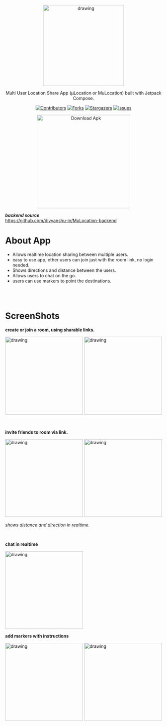 <p align="center"><img src="https://imgur.com/1iegBD1.png" alt="drawing" width=260/></p>
<p align="center">Multi User Location Share App (μLocation or MuLocation) built with Jetpack Compose.
</p>
<div align="center">

[![Contributors][contributors-shield]][contributors-url]
[![Forks][forks-shield]][forks-url]
[![Stargazers][stars-shield]][stars-url]
[![Issues][issues-shield]][issues-url]
</div>


<p align="center">
<a href="https://github.com/flaam-org/flaam-android/releases/download/continuous/app-debug.apk"><img src="https://imgur.com/fsKjoYf.png" alt="Download Apk" style="width:300px;"></a>
</p>


***backend source*** <br>
https://github.com/divyanshu-in/MuLocation-backend <br>

# About App
* Allows realtime location sharing between multiple users.
* easy to use app, other users can join just with the room link, no login needed.
* Shows directions and distance between the users.
* Allows users to chat on the go.
* users can use markers to point the destinations.

<br><br>

# ScreenShots
**create or join a room, using sharable links.**
<p float="left">
<img src="https://imgur.com/isAjqrN.png" alt="drawing" width="250"/>
<img src="https://imgur.com/mu0C0qd.png" alt="drawing" width="250"/>
</p>
</br>

**invite friends to room via link.**
<p float="left">
<img src="https://imgur.com/vZLO07m.png" alt="drawing" width="250"/>
<img src="https://imgur.com/gQ0A17h.png" alt="drawing" width="250"/>
</p>

*shows distance and direction in realtime.*

</br>

**chat in realtime**

<img src="https://imgur.com/8nMaF8e.png" alt="drawing" width="250"/>

</br>

**add markers with instructions**
<p float="left">
<img src="https://imgur.com/GxrtflF.png" alt="drawing" width="250"/>
<img src="https://imgur.com/PPO5JOC.png" alt="drawing" width="250">
</p>
</br>


[contributors-shield]: https://img.shields.io/github/contributors/divyanshu-in/MuLocation-app.svg?style=for-the-badge
[contributors-url]: https://github.com/divyanshu-in/MuLocation-app/graphs/contributors
[forks-shield]: https://img.shields.io/github/forks/divyanshu-in/MuLocation-app.svg?style=for-the-badge
[forks-url]: https://github.com/divyanshu-in/MuLocation-app/network/members
[stars-shield]: https://img.shields.io/github/stars/divyanshu-in/MuLocation-app.svg?style=for-the-badge
[stars-url]: https://github.com/divyanshu-in/MuLocation-app/stargazers
[issues-shield]: https://img.shields.io/github/issues/divyanshu-in/MuLocation-app.svg?style=for-the-badge
[issues-url]: https://github.com/divyanshu-in/MuLocation-app/issues
[license-shield]: https://img.shields.io/github/license/divyanshu-in/MuLocation-app.svg?style=for-the-badge
[license-url]: https://github.com/divyanshu-in/MuLocation-app/blob/master/LICENSE.txt
